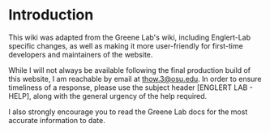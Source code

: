# Introduction

This wiki was adapted from the Greene Lab's wiki, including Englert-Lab specific changes, as well as making it more user-friendly for first-time developers and maintainers of the website.&#x20;



While I will not always be available following the final production build of this website, I am reachable by email at [thow.3@osu.edu](mailto:thow.3@osu.edu). In order to ensure timeliness of a response, please use the subject header \[ENGLERT LAB - HELP], along with the general urgency of the help required.



I also strongly encourage you to read the Greene Lab docs for the most accurate information to date.
